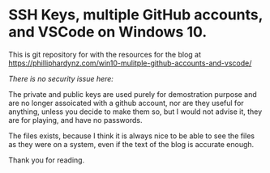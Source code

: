# SSH Keys, multiple GitHub accounts, and VSCode on Windows 10. #

This is git repository for with the resources for the blog at https://philliphardynz.com/win10-mulitple-github-accounts-and-vscode/

*There is no security issue here:*

The private and public keys are used purely for demostration purpose and are no longer assoicated with a github account, nor are they useful for anything, unless you decide to make them so, but I would not advise it, they are for playing, and have no passwords.

The files exists, because I think it is always nice to be able to see the files as they were on a system, even if the text of the blog is accurate enough.

Thank you for reading.
